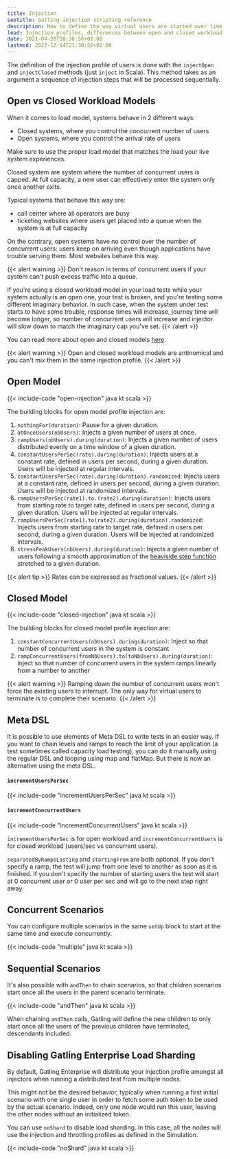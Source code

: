 ```yaml
---
title: Injection
seotitle: Gatling injection scripting reference
description: How to define the way virtual users are started over time and injected into a scenario. Explain the difference between open and closed workload models and which type suits your application best.
lead: Injection profiles, differences between open and closed workload models
date: 2021-04-20T18:30:56+02:00
lastmod: 2022-12-14T21:30:56+02:00
---
```


The definition of the injection profile of users is done with the `injectOpen` and `injectClosed` methods (just `inject` in Scala). This method takes as an argument a sequence of injection steps that will be processed sequentially.

## Open vs Closed Workload Models

When it comes to load model, systems behave in 2 different ways:

* Closed systems, where you control the concurrent number of users
* Open systems, where you control the arrival rate of users

Make sure to use the proper load model that matches the load your live system experiences.

Closed system are system where the number of concurrent users is capped.
At full capacity, a new user can effectively enter the system only once another exits.

Typical systems that behave this way are:

* call center where all operators are busy
* ticketing websites where users get placed into a queue when the system is at full capacity

On the contrary, open systems have no control over the number of concurrent users: users keep on arriving even though applications have trouble serving them.
Most websites behave this way.

{{< alert warning >}}
Don't reason in terms of  concurrent users if your system can't push excess traffic into a queue.

If you're using a closed workload model in your load tests while your system actually is an open one, your test is broken, and you're testing some different imaginary behavior.
In such case, when the system under test starts to have some trouble, response times will increase, journey time will become longer, so number of concurrent users will increase
and injector will slow down to match the imaginary cap you've set.
{{< /alert >}}

You can read more about open and closed models [here](https://www.usenix.org/legacy/event/nsdi06/tech/full_papers/schroeder/schroeder.pdf).

{{< alert warning >}}
Open and closed workload models are antinomical and you can't mix them in the same injection profile.
{{< /alert >}}

## Open Model

{{< include-code "open-injection" java kt scala >}}

The building blocks for open model profile injection are:

1. `nothingFor(duration)`: Pause for a given duration.
2. `atOnceUsers(nbUsers)`: Injects a given number of users at once.
3. `rampUsers(nbUsers).during(duration)`: Injects a given number of users distributed evenly on a time window of a given duration.
4. `constantUsersPerSec(rate).during(duration)`: Injects users at a constant rate, defined in users per second, during a given duration. Users will be injected at regular intervals.
5. `constantUsersPerSec(rate).during(duration).randomized`: Injects users at a constant rate, defined in users per second, during a given duration. Users will be injected at randomized intervals.
6. `rampUsersPerSec(rate1).to.(rate2).during(duration)`: Injects users from starting rate to target rate, defined in users per second, during a given duration. Users will be injected at regular intervals.
7. `rampUsersPerSec(rate1).to(rate2).during(duration).randomized`: Injects users from starting rate to target rate, defined in users per second, during a given duration. Users will be injected at randomized intervals.
8. `stressPeakUsers(nbUsers).during(duration)`: Injects a given number of users following a smooth approximation of the [heaviside step function](http://en.wikipedia.org/wiki/Heaviside_step_function) stretched to a given duration.

{{< alert tip >}}
Rates can be expressed as fractional values.
{{< /alert >}}

## Closed Model

{{< include-code "closed-injection" java kt scala >}}

The building blocks for closed model profile injection are:

1. `constantConcurrentUsers(nbUsers).during(duration)`: Inject so that number of concurrent users in the system is constant
2. `rampConcurrentUsers(fromNbUsers).to(toNbUsers).during(duration)`: Inject so that number of concurrent users in the system ramps linearly from a number to another

{{< alert warning >}}
Ramping down the number of concurrent users won't force the existing users to interrupt.
The only way for virtual users to terminate is to complete their scenario.
{{< /alert >}}

## Meta DSL

It is possible to use elements of Meta DSL to write tests in an easier way.
If you want to chain levels and ramps to reach the limit of your application (a test sometimes called capacity load testing), you can do it manually using the regular DSL and looping using map and flatMap.
But there is now an alternative using the meta DSL.

#### `incrementUsersPerSec`

{{< include-code "incrementUsersPerSec" java kt scala >}}

#### `incrementConcurrentUsers`

{{< include-code "incrementConcurrentUsers" java kt scala >}}

`incrementUsersPerSec` is for open workload and `incrementConcurrentUsers` is for closed workload (users/sec vs concurrent users).

`separatedByRampsLasting` and `startingFrom` are both optional.
If you don't specify a ramp, the test will jump from one level to another as soon as it is finished.
If you don't specify the number of starting users the test will start at 0 concurrent user or 0 user per sec and will go to the next step right away.

## Concurrent Scenarios

You can configure multiple scenarios in the same `setUp` block to start at the same time and execute concurrently.

{{< include-code "multiple" java kt scala >}}

## Sequential Scenarios

It's also possible with `andThen` to chain scenarios, so that children scenarios start once all the users in the parent scenario terminate.

{{< include-code "andThen" java kt scala >}}

When chaining `andThen` calls, Gatling will define the new children to only start once all the users of the previous children have terminated, descendants included.

## Disabling Gatling Enterprise Load Sharding

By default, Gatling Enterprise will distribute your injection profile amongst all injectors when running a distributed test from multiple nodes.

This might not be the desired behavior, typically when running a first initial scenario with one single user in order to fetch some auth token to be used by the actual scenario.
Indeed, only one node would run this user, leaving the other nodes without an initialized token.

You can use `noShard` to disable load sharding. In this case, all the nodes will use the injection and throttling profiles as defined in the Simulation.

{{< include-code "noShard" java kt scala >}}
